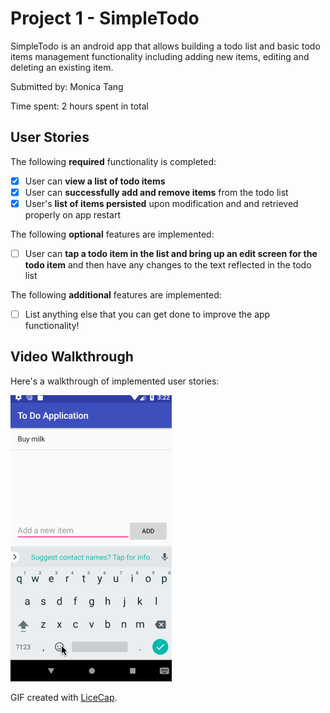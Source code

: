 # Project 1 - SimpleTodo

SimpleTodo is an android app that allows building a todo list and basic todo items management functionality including adding new items, editing and deleting an existing item.

Submitted by: Monica Tang

Time spent: 2 hours spent in total

## User Stories

The following **required** functionality is completed:

* [x] User can **view a list of todo items**
* [x] User can **successfully add and remove items** from the todo list
* [x] User's **list of items persisted** upon modification and and retrieved properly on app restart

The following **optional** features are implemented:

* [ ] User can **tap a todo item in the list and bring up an edit screen for the todo item** and then have any changes to the text reflected in the todo list

The following **additional** features are implemented:

* [ ] List anything else that you can get done to improve the app functionality!

## Video Walkthrough

Here's a walkthrough of implemented user stories:

![Walkthrough](https://github.com/monicatang/ToDoApplication/blob/master/project_1_todo.gif)

GIF created with [LiceCap](http://www.cockos.com/licecap/).



